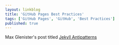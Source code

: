 ```yaml
---
layout: linkblog
title: 'GitHub Pages Best Practices'
tags: ['GitHub Pages', 'GitHub', 'Best Practices']
published: true
---
```


Max Glenister's post titled [Jekyll Antipatterns](https://blog.omgmog.net/post/jekyll-antipatterns/)
